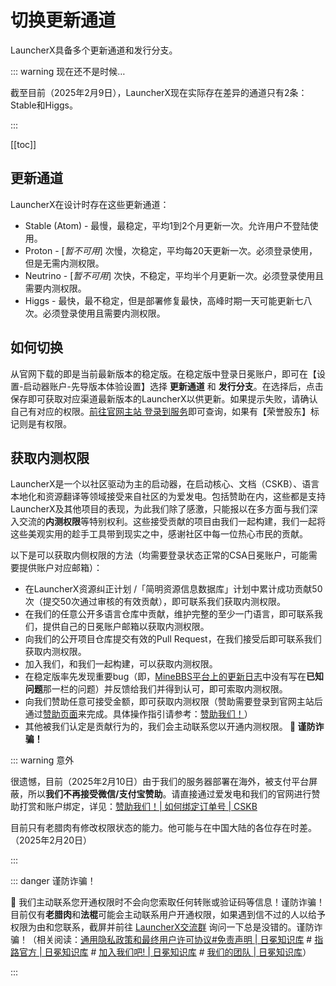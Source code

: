 # 切换更新通道

LauncherX具备多个更新通道和发行分支。

::: warning 现在还不是时候…

截至目前（2025年2月9日），LauncherX现在实际存在差异的通道只有2条：Stable和Higgs。

:::

[[toc]]

## 更新通道

LauncherX在设计时存在这些更新通道：

-   Stable (Atom) - 最慢，最稳定，平均1到2个月更新一次。允许用户不登陆使用。
-   Proton - [*暂不可用*] 次慢，次稳定，平均每20天更新一次。必须登录使用，但是无需内测权限。
-   Neutrino - [*暂不可用*] 次快，不稳定，平均半个月更新一次。必须登录使用且需要内测权限。
-   Higgs - 最快，最不稳定，但是部署修复最快，高峰时期一天可能更新七八次。必须登录使用且需要内测权限。

## 如何切换

从官网下载的即是当前最新版本的稳定版。在稳定版中登录日冕账户，即可在【设置-启动器账户-先导版本体验设置】选择 **更新通道** 和 **发行分支**。在选择后，点击保存即可获取对应渠道最新版本的LauncherX以供更新。如果提示失败，请确认自己有对应的权限。[前往官网主站 登录到服务](https://corona.studio/auth/login)即可查询，如果有【荣誉股东】标记则是有权限。

## 获取内测权限

LauncherX是一个以社区驱动为主的启动器，在启动核心、文档（CSKB）、语言本地化和资源翻译等领域接受来自社区的为爱发电。包括赞助在内，这些都是支持LauncherX及其他项目的表现，为此我们除了感激，只能报以在多方面与我们深入交流的**内测权限**等特别权利。这些接受贡献的项目由我们一起构建，我们一起将这些美观实用的趁手工具带到现实之中，感谢社区中每一位热心市民的贡献。

以下是可以获取内侧权限的方法（均需要登录状态正常的CSA日冕账户，可能需要提供账户对应邮箱）：

-   在LauncherX资源纠正计划 /「简明资源信息数据库」计划中累计成功贡献50次（提交50次通过审核的有效贡献），即可联系我们获取内测权限。
-   在我们的任意公开多语言仓库中贡献，维护完整的至少一门语言，即可联系我们，提供自己的日冕账户邮箱以获取内测权限。
-   向我们的公开项目仓库提交有效的Pull Request，在我们接受后即可联系我们获取内测权限。
-   加入我们，和我们一起构建，可以获取内测权限。
-   在稳定版率先发现重要bug（即，[MineBBS平台上的更新日志](https://www.minebbs.com/resources/launcherx.7182/updates)中没有写在**已知问题**那一栏的问题）并反馈给我们并得到认可，即可索取内测权限。
-   向我们赞助任意可接受金额，即可获取内测权限（赞助需要登录到官网主站后通过[赞助页面](https://corona.studio/user/sponsor)来完成。具体操作指引请参考：[赞助我们！](/zhCN/guide/general/donate.html)）
-   其他被我们认定是贡献行为的，我们会主动联系您以开通内测权限。<b class="red bold"> &#xe7ba; 谨防诈骗！</b>

::: warning 意外

很遗憾，目前（2025年2月10日）由于我们的服务器部署在海外，被支付平台屏蔽，所以**我们不再接受微信/支付宝赞助**。请直接通过爱发电和我们的官网进行赞助打赏和账户绑定，详见：[赞助我们！| 如何绑定订单号 | CSKB](/zhCN/guide/general/donate.html)

目前只有老腊肉有修改权限状态的能力。他可能与在中国大陆的各位存在时差。（2025年2月20日）

:::

::: danger 谨防诈骗！

<b class="red bold">&#xe7ba;</b> 我们主动联系您开通权限时不会向您索取任何转账或验证码等信息！谨防诈骗！目前仅有**老腊肉**和**法棍**可能会主动联系用户开通权限，如果遇到信不过的人以给予权限为由和您联系，截屏并前往 <a href="javascript:window.navigator.clipboard.writeText('589798569');alert('LauncherX交流群1的群号 589798569 已复制');">LauncherX交流群</a> 询问一下总是没错的。谨防诈骗！（相关阅读：[通用隐私政策和最终用户许可协议#免责声明 | 日冕知识库](/zhCN/geula.html#_3-免责声明) # [指路官方 | 日冕知识库](/zhCN/guide/contact.html) # [加入我们吧! | 日冕知识库](/zhCN/guide/joinus.html) # [我们的团队 | 日冕知识库](/zhCN/guide/team.html)）

:::